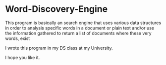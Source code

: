 # Word-Discovery-Engine
This program is basically an search engine that uses various data structures in order to analysis specific words in a document or plain text and/or use the information gathered to return a list of documents where these very words, exist

I wrote this program in my DS class at my University.

I hope you like it.
